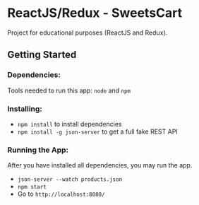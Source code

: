 # ReactJS/Redux - SweetsCart
Project for educational purposes (ReactJS and Redux).

## Getting Started

### Dependencies:
Tools needed to run this app: `node` and `npm`

### Installing:
* `npm install` to install dependencies
* `npm install -g json-server` to get a full fake REST API

### Running the App:
After you have installed all dependencies, you may run the app.

- `json-server --watch products.json`
- `npm start`
- Go to `http://localhost:8080/`